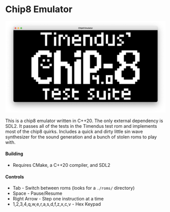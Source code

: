 # Chip8 Emulator

![Test Rom screenshot](./screenshot.png)

This is a chip8 emulator written in C++20. The only external dependency is SDL2. It passes all of the tests in the Timendus test rom and implements most of the chip8 quirks. Includes a quick and dirty little sin wave synthesizer for the sound generation and a bunch of stolen roms to play with.

#### Building
* Requires CMake, a C++20 compiler, and SDL2

#### Controls

* Tab - Switch between roms (looks for a `./roms/` directory)
* Space - Pause/Resume
* Right Arrow - Step one instruction at a time
* 1,2,3,4,q,w,e,r,a,s,d,f,z,x,c,v - Hex Keypad